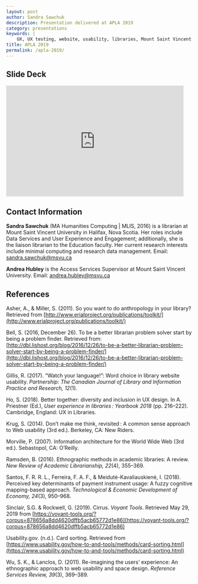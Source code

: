 ```yaml
---
layout: post
author: Sandra Sawchuk
description: Presentation delivered at APLA 2019
category: presentations
keywords: |
    UX, UX testing, website, usability, libraries, Mount Saint Vincent University
title: APLA 2019
permalink: /apla-2019/
---
```


## Slide Deck

<iframe src="https://docs.google.com/presentation/d/e/2PACX-1vRRo250iCYFuobQHy1K-fv88XjizwIBS3-nlbcAUoi5fDo2X2RVTmK4OoLAfxFIbfrDtCm8vUuDY7Cw/embed?start=false&loop=false&delayms=3000" frameborder="0" width="480" height="299" allowfullscreen="true" mozallowfullscreen="true" webkitallowfullscreen="true"></iframe>


## **Contact Information**

**Sandra Sawchuk** (MA Humanities Computing | MLIS, 2016) is a librarian at Mount Saint Vincent University in Halifax, Nova Scotia. Her roles include Data Services and User Experience and Engagement; additionally, she is the liaison librarian to the Education faculty. Her current research interests include minimal computing and research data management. Email: 
<a href="mailto:sandra.sawchuk@msvu.ca">sandra.sawchuk@msvu.ca</a>

**Andrea Hubley** is the Access Services Supervisor at Mount Saint Vincent University. Email: <a href="mailto:andrea.hubley@msvu.ca">andrea.hubley@msvu.ca</a>  


## **References**

Asher, A., & Miller, S. (2011). So you want to do anthropology in your library? Retrieved from [http://www.erialproject.org/publications/toolkit/](http://www.erialproject.org/publications/toolkit/)

Bell, S. (2016, December 26). To be a better librarian problem solver start by being a problem finder. Retrieved from: [http://dbl.lishost.org/blog/2016/12/26/to-be-a-better-librarian-problem-solver-start-by-being-a-problem-finder/](http://dbl.lishost.org/blog/2016/12/26/to-be-a-better-librarian-problem-solver-start-by-being-a-problem-finder/)

Gillis, R. (2017). “Watch your language!”: Word choice in library website usability. *Partnership: The Canadian Journal of Library and Information Practice and Research, 12*(1).

Ho, S. (2018). Better together: diversity and inclusion in UX design. In A. Priestner (Ed.), *User experience in libraries : Yearbook 2018* (pp. 216–222). Cambridge, England: UX in Libraries.

Krug, S. (2014). Don’t make me think, revisited : A common sense approach to Web usability (3rd ed.). Berkeley, CA: New Riders.

Morville, P. (2007). Information architecture for the World Wide Web (3rd ed.). Sebastopol, CA: O’Reilly.

Ramsden, B. (2016). Ethnographic methods in academic libraries: A review. *New Review of Academic Librarianship, 22*(4), 355–369.

Santos, F. R. R. L., Ferreira, F. A. F., & Meidutė-Kavaliauskienė, I. (2018). Perceived key determinants of payment instrument usage: A fuzzy cognitive mapping-based approach. *Technological & Economic Development of Economy, 24*(3), 950–968. 

Sinclair, S.G. & Rockwell, G. (2019). Cirrus. *Voyant Tools*. Retrieved May 29, 2019 from [https://voyant-tools.org/?corpus=878656a8dd4620dffb5acb65772d1e86](https://voyant-tools.org/?corpus=878656a8dd4620dffb5acb65772d1e86) 

Usability.gov. (n.d.). Card sorting. Retrieved from [https://www.usability.gov/how-to-and-tools/methods/card-sorting.html](https://www.usability.gov/how-to-and-tools/methods/card-sorting.html)

Wu, S. K., & Lanclos, D. (2011). Re-imagining the users’ experience: An ethnographic approach to web usability and space design. *Reference Services Review, 39*(3), 369–389.







